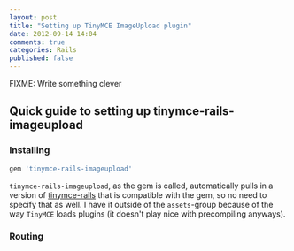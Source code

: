```yaml
---
layout: post
title: "Setting up TinyMCE ImageUpload plugin"
date: 2012-09-14 14:04
comments: true
categories: Rails
published: false
---
```


FIXME: Write something clever

## Quick guide to setting up tinymce-rails-imageupload

### Installing

``` ruby Gemfile
gem 'tinymce-rails-imageupload'
```

`tinymce-rails-imageupload`, as the gem is called, automatically pulls in a version of [tinymce-rails](1) that is compatible with the gem, so no need to specify that as well. I have it outside of the `assets`-group because of the way `TinyMCE` loads plugins (it doesn't play nice with precompiling anyways).

### Routing

